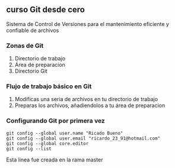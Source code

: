 ## curso Git desde cero

Sistema de Control de Versiones para el mantenimiento eficiente y confiable de archivos

### Zonas de Git
1. Directorio de trabajo
2. Área de preparacion
3. Directorio Git

### Flujo de trabajo básico en Git
1. Modificas una seria de archivos en tu directorio de trabajo
2. Preparas los archivos, añadiendolos a tu área de preparacion


### Configurando Git por primera vez
```
git config --global user.name "Ricado Bueno"
git config --global user.email "ricardo_23_91@hotmail.com"
git config --global core.editor 
git config --list
```
Esta linea fue creada en la rama master